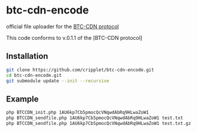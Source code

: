 # btc-cdn-encode

official file uploader for the [BTC-CDN protocol](https://github.com/cripplet/btc-cdn)

This code conforms to v.0.1.1 of the [BTC-CDN protocol]

Installation
----

```bash
git clone https://github.com/cripplet/btc-cdn-encode.git
cd btc-cdn-encode.git
git submodule update --init --recursive
```

Example
----

```bash
php BTCCDN_init.php 1AU6kp7Cb5pmocQcVNqwdAbRq9HLwaZoW1
php BTCCDN_sendfile.php 1AU6kp7Cb5pmocQcVNqwdAbRq9HLwaZoW1 test.txt
php BTCCDN_sendfile.php 1AU6kp7Cb5pmocQcVNqwdAbRq9HLwaZoW1 test.txt.gz
```
